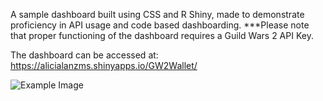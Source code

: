 A sample dashboard built using CSS and R Shiny, made to demonstrate proficiency in API usage and code based dashboarding.
***Please note that proper functioning of the dashboard requires a Guild Wars 2 API Key.

The dashboard can be accessed at: https://alicialanzms.shinyapps.io/GW2Wallet/

![Example Image]([https://github.com/adam-p/markdown-here/raw/master/src/common/images/icon48.png](https://github.com/alicialanzms/GW2Wealth/blob/main/Dashboard%20Function.png))
